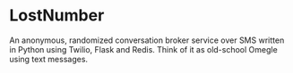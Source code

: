 LostNumber
==========

An anonymous, randomized conversation broker service over SMS written in Python using Twilio, Flask and Redis. Think of it as old-school Omegle using text messages. 
